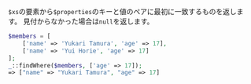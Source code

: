 `$xs`の要素から`$properties`のキーと値のペアに最初に一致するものを返します。
見付からなかった場合は`null`を返します。

```php
$members = [
    ['name' => 'Yukari Tamura', 'age' => 17],
    ['name' => 'Yui Horie', 'age' => 17]
];
_::findWhere($members, ['age' => 17]);
=> ["name" => "Yukari Tamura", "age" => 17]
```
